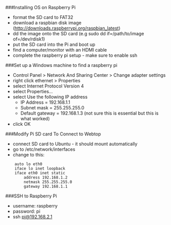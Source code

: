 ###Installing OS on Raspberry Pi
 - format the SD card to FAT32
 - download a raspbian disk image (http://downloads.raspberrypi.org/raspbian_latest)
 - dd the image onto the SD card (e.g sudo dd if=/path/to/image of=/dev/rdisk1)
 - put the SD card into the Pi and boot up
 - find a computer/monitor with an HDMI cable
 - complete the raspberry pi setup - make sure to enable ssh

###Set up a Windows machine to find a raspberry pi
 - Control Panel > Network And Sharing Center > Change adapter settings
 - right click ethernet > Properties
 - select Internet Protocol Version 4
 - select Properties...
 - select Use the following IP address
   - IP Address = 192.168.1.1
   - Subnet mask = 255.255.255.0
   - Default gateway = 192.168.1.3 (not sure this is essential but this is what worked)
 - click OK

###Modify Pi SD card To Connect to Webtop
 - connect SD card to Ubuntu - it should mount automatically
 - go to /etc/network/interfaces
 - change to this:

```
    auto lo eth0
    iface lo inet loopback
    iface eth0 inet static
        address 192.168.1.2
        netmask 255.255.255.0
        gateway 192.168.1.1
```

###SSH to Raspberry Pi
 - username: raspberry
 - password: pi
 - ssh pi@192.168.2.1

